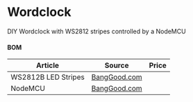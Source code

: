 # Wordclock
DIY Wordclock with WS2812 stripes controlled by a NodeMCU

#### BOM
Article | Source | Price
--------|--------|------
WS2812B LED Stripes | [BangGood.com](http://www.banggood.com/5M-45W-150SMD-WS2812B-LED-RGB-Colorful-Strip-Light-Waterproof-IP65-WhiteBlack-PCB-DC5V-p-1035640.html)
NodeMCU | [BangGood.com](http://www.banggood.com/3Pcs-Geekcreit-Doit-NodeMcu-Lua-ESP8266-ESP-12E-WIFI-Development-Board-p-1047938.html)
